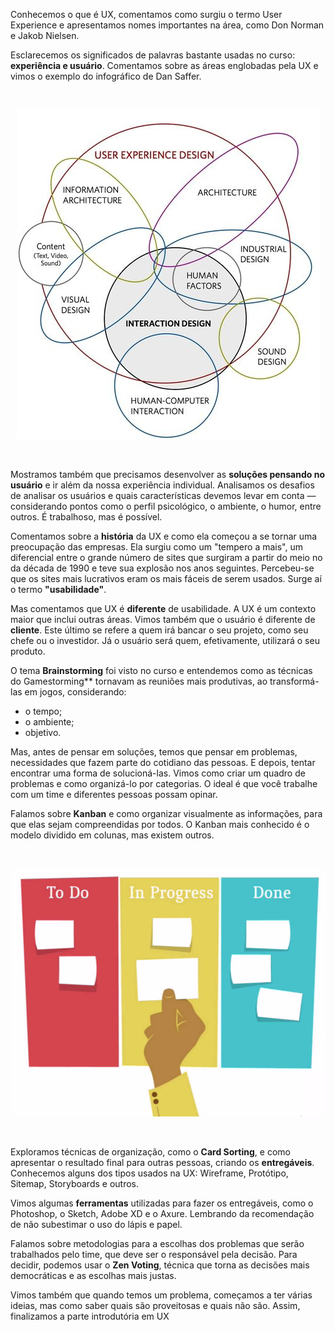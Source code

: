 Conhecemos o que é UX, comentamos como surgiu o termo User Experience e apresentamos nomes importantes na área, como Don Norman e Jakob Nielsen.

Esclarecemos os significados de palavras bastante usadas no curso: **experiência e usuário**. Comentamos sobre as áreas englobadas pela UX e vimos o exemplo do infográfico de Dan Saffer.

<br>

<div align="center">

![Infographic - Dan Saffer](images/info-dan-saffer.jpg)

</div>

<br>

Mostramos também que precisamos desenvolver as **soluções pensando no usuário** e ir além da nossa experiência individual. Analisamos os desafios de analisar os usuários e quais características devemos levar em conta — considerando pontos como o perfil psicológico, o ambiente, o humor, entre outros. É trabalhoso, mas é possível.

Comentamos sobre a **história** da UX e como ela começou a se tornar uma preocupação das empresas. Ela surgiu como um "tempero a mais", um diferencial entre o grande número de sites que surgiram a partir do meio no da década de 1990 e teve sua explosão nos anos seguintes. Percebeu-se que os sites mais lucrativos eram os mais fáceis de serem usados. Surge aí o termo **"usabilidade"**.

Mas comentamos que UX é **diferente** de usabilidade. A UX é um contexto maior que inclui outras áreas. Vimos também que o usuário é diferente de **cliente**. Este último se refere a quem irá bancar o seu projeto, como seu chefe ou o investidor. Já o usuário será quem, efetivamente, utilizará o seu produto.

O tema **Brainstorming** foi visto no curso e entendemos como as técnicas do Gamestorming** tornavam as reuniões mais produtivas, ao transformá-las em jogos, considerando:

+ o tempo;
+ o ambiente;
+ objetivo.

Mas, antes de pensar em soluções, temos que pensar em problemas, necessidades que fazem parte do cotidiano das pessoas. E depois, tentar encontrar uma forma de solucioná-las. Vimos como criar um quadro de problemas e como organizá-lo por categorias. O ideal é que você trabalhe com um time e diferentes pessoas possam opinar.

Falamos sobre **Kanban** e como organizar visualmente as informações, para que elas sejam compreendidas por todos. O Kanban mais conhecido é o modelo dividido em colunas, mas existem outros.

<br>

<div align="center">

![Infographic - Dan Saffer](images/kanban.png)

</div>

<br>

Exploramos técnicas de organização, como o **Card Sorting**, e como apresentar o resultado final para outras pessoas, criando os **entregáveis**. Conhecemos alguns dos tipos usados na UX: Wireframe, Protótipo, Sitemap, Storyboards e outros.

Vimos algumas **ferramentas** utilizadas para fazer os entregáveis, como o Photoshop, o Sketch, Adobe XD e o Axure. Lembrando da recomendação de não subestimar o uso do lápis e papel.

Falamos sobre metodologias para a escolhas dos problemas que serão trabalhados pelo time, que deve ser o responsável pela decisão. Para decidir, podemos usar o **Zen Voting**, técnica que torna as decisões mais democráticas e as escolhas mais justas.

Vimos também que quando temos um problema, começamos a ter várias ideias, mas como saber quais são proveitosas e quais não são. Assim, finalizamos a parte introdutória em UX